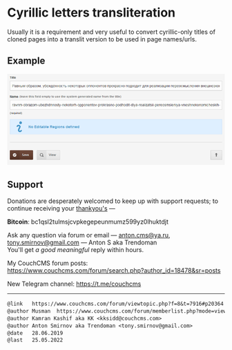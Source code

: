 # Cyrillic letters transliteration

Usually it is a requirement and very useful to convert cyrillic-only titles of cloned pages into a translit version to be used in page names/urls.

## Example

![Transliteration of Russian](img/transliteration-russian.png)

## Support

Donations are desperately welcomed to keep up with support requests; to continue receiving your [thankyou's](https://github.com/trendoman/Dignotas) &mdash;

**Bitcoin**: bc1qsl2tulmsjcvpkegepeunmumz599yz0lhuktdjt

Ask any question via forum or email &mdash; <anton.cms@ya.ru>, <tony.smirnov@gmail.com> &mdash; Anton S aka Trendoman<br>
You'll get *a good meaningful* reply within hours.

My CouchCMS forum posts: https://www.couchcms.com/forum/search.php?author_id=18478&sr=posts

New Telegram channel: https://t.me/couchcms

---

```txt
@link   https://www.couchcms.com/forum/viewtopic.php?f=8&t=7916#p20364
@author Musman  https://www.couchcms.com/forum/memberlist.php?mode=viewprofile&u=18329
@author Kamran Kashif aka KK <kksidd@couchcms.com>
@author Anton Smirnov aka Trendoman <tony.smirnov@gmail.com>
@date   28.06.2019
@last   25.05.2022
```
